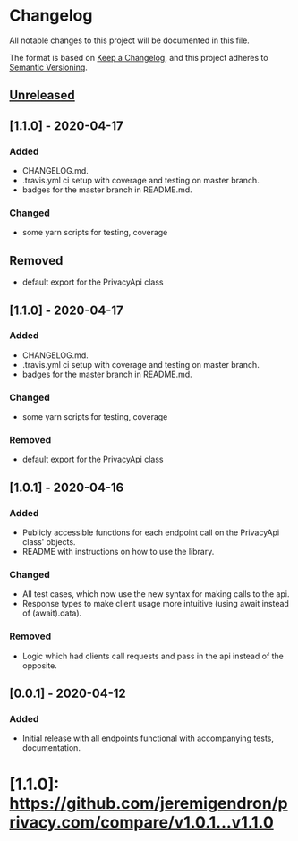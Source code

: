 # Changelog
All notable changes to this project will be documented in this file.

The format is based on [Keep a Changelog](https://keepachangelog.com/en/1.0.0/),
and this project adheres to [Semantic Versioning](https://semver.org/spec/v2.0.0.html).

## [Unreleased]

## [1.1.0] - 2020-04-17
### Added
- CHANGELOG.md.
- .travis.yml ci setup with coverage and testing on master branch.
- badges for the master branch in README.md.

### Changed
- some yarn scripts for testing, coverage

## Removed
- default export for the PrivacyApi class

## [1.1.0] - 2020-04-17
### Added
- CHANGELOG.md.
- .travis.yml ci setup with coverage and testing on master branch.
- badges for the master branch in README.md.

### Changed
- some yarn scripts for testing, coverage

### Removed
- default export for the PrivacyApi class

## [1.0.1] - 2020-04-16
### Added
- Publicly accessible functions for each endpoint call on the PrivacyApi class' objects.
- README with instructions on how to use the library.

### Changed
- All test cases, which now use the new syntax for making calls to the api.
- Response types to make client usage more intuitive (using await instead of (await).data).

### Removed
- Logic which had clients call requests and pass in the api instead of the opposite.

## [0.0.1] - 2020-04-12
### Added
- Initial release with all endpoints functional with accompanying tests, documentation.

[Unreleased]: https://github.com/olivierlacan/keep-a-changelog/compare/v1.1.0...HEAD
# [1.1.0]: https://github.com/jeremigendron/privacy.com/compare/v1.0.1...v1.1.0
